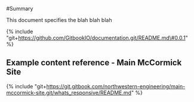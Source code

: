 \#Summary

This document specifies the blah blah blah

{% include "git+https://github.com/GitbookIO/documentation.git/README.md\#0.0.1" %}

## Example content reference - Main McCormick Site

{% include "git+https://git.gitbook.com/northwestern-engineering/main-mccormick-site.git/whats_responsive/README.md" %}



